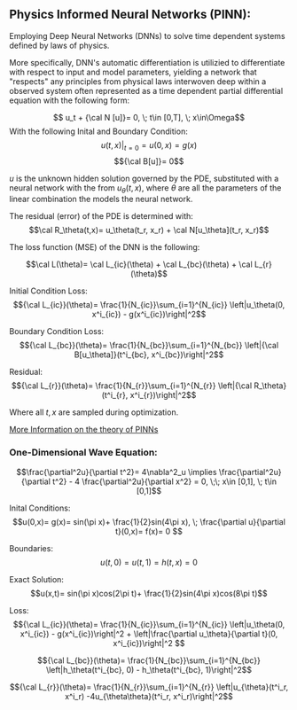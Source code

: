 ## Physics Informed Neural Networks (PINN):
Employing Deep Neural Networks (DNNs) to solve time dependent systems defined by laws of physics.

More specifically, DNN's automatic differentiation is utilizied to differentiate with respect to input and model parameters, yielding a network that "respects" any principles from physical laws interwoven deep within a observed system often represented as a time dependent partial differential equation with the following form: 

$$ u_t  + {\cal N [u]}= 0, \; t\in [0,T], \; x\in\Omega$$
With the following Inital and Boundary Condition:
$$ u(t,x)|_{t=0}= u(0,x)= g(x)$$ 
$${\cal B[u]}= 0$$

$u$ is the unknown hidden solution governed by the PDE, substituted with a neural network with the from $u_\theta(t,x)$, where $\theta$ are all the parameters of the linear combination the models the neural network.

The residual (error) of the PDE is determined with:
$$\cal R_\theta(t,x)= u_\theta(t_r, x_r) + \cal N[u_\theta](t_r, x_r)$$

The loss function (MSE) of the DNN is the following:

$$\cal L(\theta)= \cal L_{ic}(\theta) + \cal L_{bc}(\theta) + \cal L_{r}(\theta)$$

Initial Condition Loss:
$${\cal L_{ic}}(\theta)= \frac{1}{N_{ic}}\sum_{i=1}^{N_{ic}} \left|u_\theta(0, x^i_{ic}) - g(x^i_{ic})\right|^2$$

Boundary Condition Loss:
$${\cal L_{bc}}(\theta)= \frac{1}{N_{bc}}\sum_{i=1}^{N_{bc}} \left|{\cal B[u_\theta]}(t^i_{bc}, x^i_{bc})\right|^2$$

Residual:
$${\cal L_{r}}(\theta)= \frac{1}{N_{r}}\sum_{i=1}^{N_{r}} \left|{\cal R_\theta}(t^i_{r}, x^i_{r})\right|^2$$

Where all $t, x$ are sampled during optimization.

[More Information on the theory of PINNs](https://doi.org/10.1016/j.jcp.2018.10.045)

### One-Dimensional Wave Equation:
$$\frac{\partial^2u}{\partial t^2}= 4\nabla^2_u \implies \frac{\partial^2u}{\partial t^2} - 4 \frac{\partial^2u}{\partial x^2} = 0, \;\; x\in [0,1], \; t\in [0,1]$$

Inital Conditions:
$$u(0,x)= g(x)= sin(\pi x)+ \frac{1}{2}sin(4\pi x), \; \frac{\partial u}{\partial t}(0,x)= f(x)= 0 $$ 

Boundaries:
$$ u(t,0)= u(t,1)= h(t,x)= 0$$

Exact Solution:
$$u(x,t)= sin(\pi x)cos(2\pi t)+ \frac{1}{2}sin(4\pi x)cos(8\pi t)$$

Loss:
$${\cal L_{ic}}(\theta)= \frac{1}{N_{ic}}\sum_{i=1}^{N_{ic}} \left|u_\theta(0, x^i_{ic}) - g(x^i_{ic})\right|^2 + \left|\frac{\partial u_\theta}{\partial t}(0, x^i_{ic})\right|^2 $$

$${\cal L_{bc}}(\theta)= \frac{1}{N_{bc}}\sum_{i=1}^{N_{bc}} \left|h_\theta(t^i_{bc}, 0) - h_\theta(t^i_{bc}, 1)\right|^2$$

$${\cal L_{r}}(\theta)= \frac{1}{N_{r}}\sum_{i=1}^{N_{r}} \left|u_{\theta}(t^i_r, x^i_r) -4u_{\theta\theta}(t^i_r, x^i_r)\right|^2$$